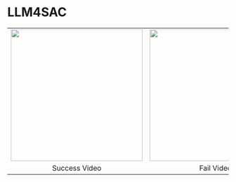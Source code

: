 # LLM4SAC

<table>
  <tr>
    <!-- 第一列，Success GIF -->
    <td>
      <img src="./gif/success.gif" width="300"/>
    </td>
    <!-- 第二列，Fail GIF -->
    <td>
      <img src="./gif/fail.gif" width="300"/>
    </td>
  </tr>
  <tr>
    <!-- Success Video 标题 -->
    <td align="center">Success Video</td>
    <!-- Fail Video 标题 -->
    <td align="center">Fail Video</td>
  </tr>
</table>
